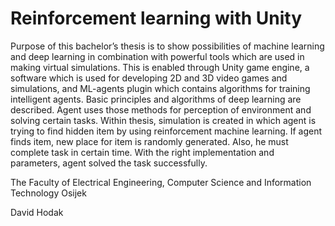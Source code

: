 # Reinforcement learning with Unity
Purpose of this bachelor’s thesis is to show possibilities of machine learning and deep learning in combination with powerful tools which are used in making virtual simulations.  This is enabled through Unity game engine, a software which is used for developing 2D and 3D video games and simulations, and ML-agents plugin which contains algorithms for training intelligent agents. Basic principles and algorithms of deep learning are described. Agent uses those methods for perception of environment and solving certain tasks. Within thesis, simulation is created in which agent is trying to find hidden item by using reinforcement machine learning. If agent finds item, new place for item is randomly generated. Also, he must complete task in certain time.  With the right implementation and parameters, agent solved the task successfully. 

The Faculty of Electrical Engineering, Computer Science and Information Technology Osijek

David Hodak


